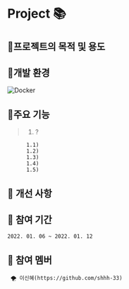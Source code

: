 # Project 📚


## 🎈프로젝트의 목적 및 용도


## 🎈개발 환경

  ![Docker](https://img.shields.io/badge/docker-%23ED8B00.svg?style=for-the-badge&logo=java&logoColor=white)



## 🎈주요 기능

>  1) ?
   >>  
          1.1)  
          1.2)  
          1.3)  
          1.4)  
          1.5)  


            

## 🎈 개선 사항 

## 🎈 참여 기간
    2022. 01. 06 ~ 2022. 01. 12
    
    
    
## 🎈 참여 멤버
     🌪 이신혜(https://github.com/shhh-33) 
